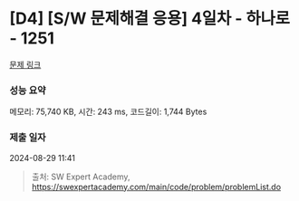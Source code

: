 # [D4] [S/W 문제해결 응용] 4일차 - 하나로 - 1251 

[문제 링크](https://swexpertacademy.com/main/code/problem/problemDetail.do?contestProbId=AV15StKqAQkCFAYD) 

### 성능 요약

메모리: 75,740 KB, 시간: 243 ms, 코드길이: 1,744 Bytes

### 제출 일자

2024-08-29 11:41



> 출처: SW Expert Academy, https://swexpertacademy.com/main/code/problem/problemList.do